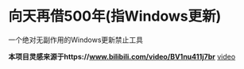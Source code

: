 # 向天再借500年(指Windows更新)

一个绝对无副作用的Windows更新禁止工具

**本项目灵感来源于https://www.bilibili.com/video/BV1nu411j7br**
[video](https://https://www.bilibili.com/video/BV1nu411j7br)


